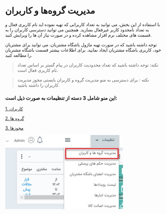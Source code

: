 # مدیریت گروه‌ها و کاربران

با استفاده از این بخش، می توانید به تعداد کاربرانی که تهیه نموده اید نام کاربری فعال و به تعداد نامحدود کاربر غیرفعال بسازید. همچنین می توانید دسترسی کاربران را به قسمت های مختلف نرم افزار مشاهده کرده و در صورت نیاز آن ها را ویرایش کنید.

توجه داشته باشید که در صورت تهیه ماژول باشگاه مشتریان، می توانید برای مشتریان خود، کاربری باشگاه مشتریان ایجاد نمایید. برای اطلاعات بیشتر قسمت باشگاه مشتریان را مطالعه کنید.

> نکته: توجه داشته باشید که تعداد محدودیت کاربران در پیام گستر بر اساس تعداد نام کاربری فعال است.

> نکته : برای دسترسی به منو مدیریت گروه و کاربران بایستی مجوز مدیریت کاربران را داشته باشید.

### این منو شامل 3 دسته از تنظیمات به صورت ذیل است:

[1. کاربران](https://github.com/1stco/PayamGostarDocs/blob/master/Help/Settings/Manage-groups-and-users/users/users.md)

[2. گروه ها](https://github.com/1stco/PayamGostarDocs/blob/master/Help/Settings/Manage-groups-and-users/Groups/Groups.md)

[3. مجوزها](https://github.com/1stco/PayamGostarDocs/blob/master/Help/Settings/Manage-groups-and-users/permissions/permissions.md)

![](GroupsManagementAndUsers1.jpg)

